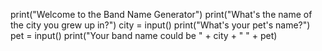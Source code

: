 
print("Welcome to the Band Name Generator")
print("What's the name of the city you grew up in?")
city = input()
print("What's your pet's name?")
pet = input()
print("Your band name could be " + city + " " + pet)
